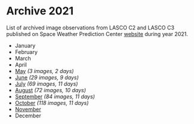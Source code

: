 # Archive 2021

List of archived image observations from LASCO C2 and LASCO C3 published on Space Weather Prediction Center [website](https://www.swpc.noaa.gov/products/lasco-coronagraph) during year 2021.


- January
- February
- March
- April
- [May](may2021.md) *(3 images, 2 days)*
- [June](june2021.md) *(29 images, 9 days)*
- [July](july2021.md) *(69 images, 11 days)*
- [August](august2021.md) *(72 images, 10 days)*
- [September](september2021.md) *(84 images, 11 days)*
- [October](october2021.md) *(118 images, 11 days)*
- [November](november2021.md)
- December
